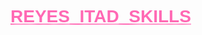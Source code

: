 # REYES_ITAD_SKILLS

<!DOCTYPE html>
<html lang="en">

<head>
    <meta charset="utf-8">
    <title>Skills</title>
    <style type="text/css">
        h1 {
            color: rgb(255, 105, 180);
            font-family: Verdana, Geneva, Tahoma, sans-serif
        }
        
        h2 {
            color: rgb(255, 105, 180);
            font-family: sans-serif
        }
        h2 {
            text-shadow: 7px 6px 10px rgb(255, 255, 255)
        }
    
        h1 {
            text-decoration: underline;
        }

        h1 {
            text-shadow: 5px 5px 10px rgb(255, 255, 255)
        }
    </style>
</head>

<body style="background-color:rgba(255, 184, 220);">
    <h1 style="background-color:rgba(236, 130, 192, 0.863);" align="center"> Unleashing My Talents</h1>
    <hr size="3" color="white" width="100%">
    <h2 align="center"><b><u>S</u>kills</b></h2>
    <p>  I love cooking  and I have some skills I would love to share with you. One of my favorite things to make is spaghetti with homemade tomato sauce. I learned how to chop veggies like tomatoes and onions really finely, and I mastered the art of simmering the sauce just right to make it super flavorful. I also enjoy baking, especially cookies. I can whip up a batch of chocolate chip cookies that are soft on the inside and crispy on the edges,  just the way I like them. I learned the importance of measuring ingredients accurately and mixing them together in the right order to get the perfect cookie dough. I know now how to perfect the grill marks with perfect temperature control and how to marinade meats for added flavor. Having the perfect timing and exercising patience are key. One can always learn knowledge that is fresh. Cooking is an ability that never stops, whether it's attempting a new recipe or trying with flavors. I had a memorable encounter in my cooking class in the seventh grade. I made the decision to go hard for the cooking assignment that our teacher put us. I followed the recipe exactly, preparing the ingredients with careful consideration. I could feel the excitement growing as I worked in the kitchen. My classmates could not resist taking a quick glance over to check what I was cooking as the smell of my food entered the room. Despite the pressure, I managed to stay focused.

    </p>
    <hr size="5" color="white" width="100%">
    <h2 align="center"><b><u>H</u>obbies</b></h2>
    <p> Ever since I was a young child, dancing has been a basics of my life and a source of imagination, happiness, and connection. Being in a relationship with my sister, who is not only my longtime dance partner but also a fellow dancer, is what makes my passion very precious. We have always found inspiration and joy in dancing together, from the simple days of playing about and twirling around the living room to the complex details of well-choreographed dances. Our childhoods, when the beat of music served as the background for our growth, are the origins of this joy. My sister and I developed a special communication style by dancing that connects us in our mutual talents and goes past words. Years of work has brought our motions into harmony, and the result has been performances that not only highlight our technical skill but also the depth of our emotional connection. The connection between dancing and music is a basic feature of this hobby. Whether dancing to energetic songs or using slow songs to convey deep feelings, the marriage of music and movement improves the dance experience. My appreciation of many musical genres and my comprehension of the creative harmony between sound and motion have both increased as a result of this a connection.Dancing is a passion that is truly special due to its persistent nature. From childhood to the present, the love for dancing has been a constant, a source of unbroken joy and fulfillment. It is a hobby that has grown with me, adapting to the shifting cycles of life while always filling me with joy.
    </p>
    <hr size="5" color="white" width="100%">
    <h2 align="center"><b><u>I</u>nterest</b></h2>
    <p>
      My interest is photography because my brother helped me develop a passion for photography, which has grown to be a defining feature of my life. My curiosity in photography has grown since I learned how to frame an image for the best view, and it has become an intricate work of art of artistic expression and visual questioning. Behind the camera, I discover a place of safety where the beauty of passing moments is preserved. It is an exploration of the hidden charm in the balance of light and shadow, the vibrant color scheme, and the minute details that are sometimes missed in the rush of everyday life. My interest with photography is special because of its ability for change. It is a media that tells stories rather than just taking pictures. Every picture tells a story by capturing feelings, memories, and the spirit of a specific time. This narrative dimension gives my photography projects more depth and meaning, transforming it from a simple pastime into a meaningful form of expression. I use photography as a means of traveling to new places. It allows me to study and appreciate all the cultures and landscapes that make up the world's patchwork since it transcends borders of time. It created a sense of belonging, allowing me to interact with similar cheers and share what I think. It is a style of living that inspires me to view the world in a different light and develops a profound admiration for the beauty that is all around us. I have always loved taking pictures, it is a lifetime effort that infuses my life with creativity, adventure, and self-discovery.


    </p>
    <hr size="5" color="white" width="100%">
</body>

</html>

